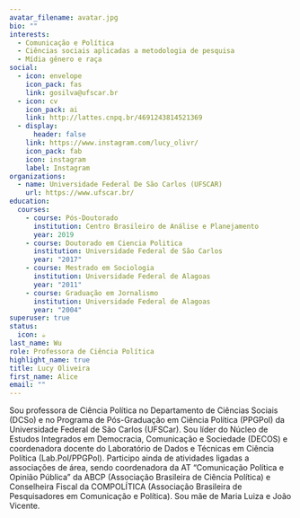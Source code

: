 ```yaml
---
avatar_filename: avatar.jpg
bio: ""
interests:
  - Comunicação e Política
  - Ciências sociais aplicadas a metodologia de pesquisa
  - Mídia gênero e raça
social:
  - icon: envelope
    icon_pack: fas
    link: gosilva@ufscar.br
  - icon: cv
    icon_pack: ai
    link: http://lattes.cnpq.br/4691243814521369
  - display:
      header: false
    link: https://www.instagram.com/lucy_olivr/
    icon_pack: fab
    icon: instagram
    label: Instagram
organizations:
  - name: Universidade Federal De São Carlos (UFSCAR)
    url: https://www.ufscar.br/
education:
  courses:
    - course: Pós-Doutorado
      institution: Centro Brasileiro de Análise e Planejamento
      year: 2019
    - course: Doutorado em Ciencia Politica
      institution: Universidade Federal de São Carlos
      year: "2017"
    - course: Mestrado em Sociologia
      institution: Universidade Federal de Alagoas
      year: "2011"
    - course: Graduação em Jornalismo
      institution: Universidade Federal de Alagoas
      year: "2004"
superuser: true
status:
  icon: ☕️
last_name: Wu
role: Professora de Ciência Política
highlight_name: true
title: Lucy Oliveira
first_name: Alice
email: ""
---
```

<!--StartFragment-->

Sou professora de Ciência Política no Departamento de Ciências Sociais (DCSo) e no Programa de Pós-Graduação em Ciência Política (PPGPol) da Universidade Federal de São Carlos (UFSCar). Sou líder do Núcleo de Estudos Integrados em Democracia, Comunicação e Sociedade (DECOS) e coordenadora docente do Laboratório de Dados e Técnicas em Ciência Política (Lab.Pol/PPGPol). Participo ainda de atividades ligadas a associações de área, sendo coordenadora da AT “Comunicação Política e Opinião Pública” da ABCP (Associação Brasileira de Ciência Política) e Conselheira Fiscal da COMPOLÍTICA (Associação Brasileira de Pesquisadores em Comunicação e Política). Sou mãe de Maria Luiza e João Vicente.

<!--EndFragment-->